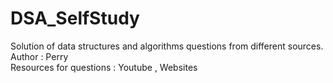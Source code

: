 # DSA_SelfStudy
Solution of data structures and algorithms questions from different sources.<br>
Author : Perry<br>
Resources for questions : Youtube , Websites

